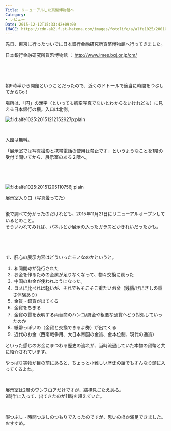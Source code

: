 ```yaml
---
Title: リニューアルした貨幣博物館へ
Category:
- レビュー
Date: 2015-12-12T15:33:42+09:00
IMAGE: https://cdn-ak2.f.st-hatena.com/images/fotolife/a/alfe1025/20010319/20010319195330.jpg
---
```


<p>先日、東京に行ったついでに日本銀行金融研究所貨幣博物館へ行ってきました。</p>
<p>日本銀行金融研究所貨幣博物館 ： <a href="http://www.imes.boj.or.jp/cm/">http://www.imes.boj.or.jp/cm/</a></p>
<p><img class="magnifiable" src="https://cdn-ak2.f.st-hatena.com/images/fotolife/a/alfe1025/20010319/20010319195330.jpg" alt="" /></p>
<p><br /> </p>
<p>朝9時半から開館ということだったので、近くのドトールで適当に時間をつぶしてからGo！</p>
<p>場所は、「円」の漢字（といっても航空写真でないとわからないけれども）に見える日本銀行の横。入口は北側。</p>
<p><img class="hatena-fotolife" title="f:id:alfe1025:20151212152927p:plain" src="http://cdn-ak.f.st-hatena.com/images/fotolife/a/alfe1025/20151212/20151212152927.png" alt="f:id:alfe1025:20151212152927p:plain" /></p>
<p> </p>
<p>入館は無料。</p>
<p>「展示室では写真撮影と携帯電話の使用は禁止です」というようなことを1階の受付で聞いてから、展示室のある２階へ。</p>
<p> </p>
<p> </p>
<p><img class="hatena-fotolife" title="f:id:alfe1025:20151205110756j:plain" src="http://cdn-ak.f.st-hatena.com/images/fotolife/a/alfe1025/20151205/20151205110756.jpg" alt="f:id:alfe1025:20151205110756j:plain" /></p>
<p>展示室入り口（写真曇ってた）</p>
<p><br />後で調べて分かったのだけれども、2015年11月21日にリニューアルオープンしているとのこと。<br />そういわれてみれば、パネルとか展示の入ったガラスとかきれいだったかも。</p>
<p> </p>
<p> </p>
<p>で、肝心の展示内容はどういったモノなのかというと。</p>
<ol>
<li> 和同開珎が発行された</li>
<li><span style="line-height: 1.5;"> お金を作るための金属が足りなくなって、物々交換に戻った</span></li>
<li><span style="line-height: 1.5;"> 中国のお金が使われようになった。</span></li>
<li><span style="line-height: 1.5;"> コメに比べれば軽いが、それでもそこそこ重たいお金（銭緡/ぜにさしの重さ体験あり）</span></li>
<li><span style="line-height: 1.5;"> 金貨・銀貨が出てくる</span></li>
<li><span style="line-height: 1.5;"> 金貨をちぎる</span></li>
<li><span style="line-height: 1.5;"> 金貨の質を表明する両替商のハンコ/贋金や粗悪な通貨へどう対処していったのか</span></li>
<li><span style="line-height: 1.5;"> 紙幣っぽいの（金貨と交換できるよ券）が出てくる</span></li>
<li><span style="line-height: 1.5;"> 近代のお金（西南戦争用、大日本帝国の金貨、金本位制、現代の通貨）</span></li>
</ol>
<p>といった感じのお金にまつわる歴史の流れが、当時流通していた本物の貨幣と共に紹介されています。</p>
<p>やっぱり実物が目の前にあると、ちょっと小難しい歴史の話でもすんなり頭に入ってくるよね。</p>
<p> </p>
<p>展示室は2階のワンフロアだけですが、結構見ごたえある。<br />9時半に入って、出てきたのが11時を超えていた。</p>
<p> </p>
<p>暇つぶし・時間つぶしのつもりで入ったのですが、思いのほか満足できました。<br />おすすめ。</p>
